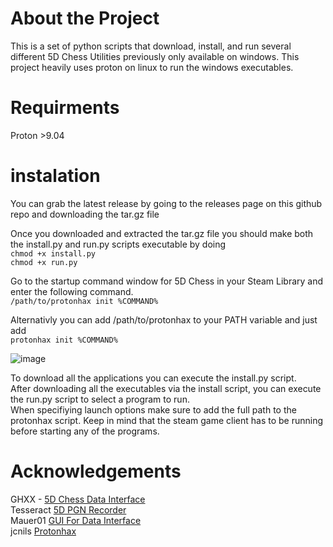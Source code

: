 # About the Project
This is a set of python scripts that download, install, and run several different 5D Chess Utilities previously only available on windows. 
This project heavily uses proton on linux to run the windows executables.  
# Requirments

Proton >9.04

# instalation
You can grab the latest release by going to the releases page on this github repo and downloading the tar.gz file  

Once you downloaded and extracted the tar.gz file you should make both the install.py and run.py scripts executable by doing  
```chmod +x install.py```  
```chmod +x run.py``` 
  
Go to the startup command window for 5D Chess in your Steam Library and enter the following command.  
```/path/to/protonhax init %COMMAND%```

Alternativly you can add /path/to/protonhax to your PATH variable and just add  
```protonhax init %COMMAND%``` 

![image](https://github.com/user-attachments/assets/8d776bba-7554-44b0-a18b-41aacd292291)

   

To download all the applications you can execute the install.py script.  
After downloading all the executables via the install script, you can execute the run.py script to select a program to run.  
When specifiying launch options make sure to add the full path to the protonhax script. 
Keep in mind that the steam game client has to be running before starting any of the programs.  

# Acknowledgements
GHXX - [5D Chess Data Interface](https://github.com/GHXX/FiveDChessDataInterface)  
Tesseract [5D PGN Recorder](https://github.com/penteract/5D-PGN-Recorder)  
Mauer01 [GUI For Data Interface](https://github.com/mauer01/gui-for-5dchess-datainterface)  
jcnils [Protonhax](https://github.com/jcnils/protonhax)

